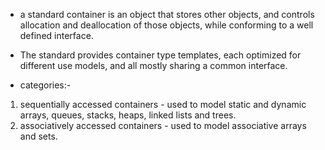 * a standard container is an object that stores other objects, and controls allocation and deallocation of those objects, while conforming to a well defined interface.

* The standard provides container type templates, each optimized for different use models, and all mostly sharing a common interface.

* categories:- 
1. sequentially accessed containers - used to model static and dynamic arrays, queues, stacks, heaps, linked lists and trees.
2. associatively accessed containers - used to model associative arrays and sets.
